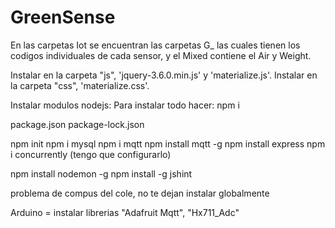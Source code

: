 # GreenSense
 
 En las carpetas Iot se encuentran las carpetas G_ las cuales tienen los codigos individuales de cada sensor, y el Mixed contiene el Air y Weight.
 
Instalar en la carpeta "js", 'jquery-3.6.0.min.js' y 'materialize.js'.
Instalar en la carpeta "css", 'materialize.css'.

Instalar modulos nodejs:
Para instalar todo hacer: npm i

package.json
package-lock.json


npm init
npm i mysql 
npm i mqtt
npm install mqtt -g
npm install express
npm i concurrently (tengo que configurarlo)

npm install nodemon -g
npm install -g jshint

problema de compus del cole, no te dejan instalar globalmente

Arduino = instalar librerias "Adafruit Mqtt", "Hx711_Adc"
